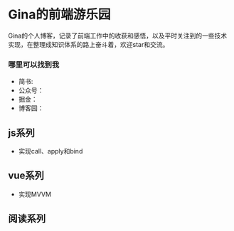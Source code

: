 # Gina的前端游乐园

Gina的个人博客，记录了前端工作中的收获和感悟，以及平时关注到的一些技术实现，在整理成知识体系的路上奋斗着，欢迎star和交流。

###  哪里可以找到我
* 简书: 
* 公众号： 
* 掘金： 
* 博客园： 

## js系列

* 实现call、apply和bind

## vue系列

* 实现MVVM

## 阅读系列


